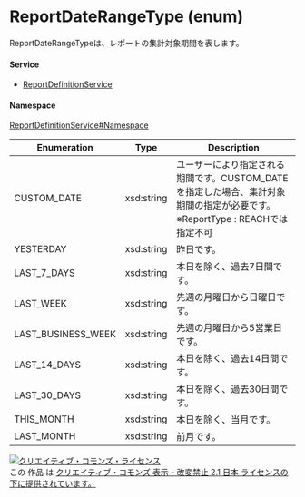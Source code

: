 

# ReportDateRangeType (enum)

ReportDateRangeTypeは、レポートの集計対象期間を表します。

#### Service

+ [ReportDefinitionService](../../services/ReportDefinitionService.md)

#### Namespace

[ReportDefinitionService#Namespace](../../services/ReportDefinitionService.md#namespace)

| Enumeration  |       Type       |          Description          |
| ------------ | ---------------- | ----------------------------- |
| CUSTOM_DATE | xsd:string | ユーザーにより指定される期間です。CUSTOM_DATEを指定した場合、集計対象期間の指定が必要です。<br>※ReportType : REACHでは指定不可 |
| YESTERDAY | xsd:string | 昨日です。 |
| LAST_7_DAYS | xsd:string | 本日を除く、過去7日間です。 |
| LAST_WEEK | xsd:string | 先週の月曜日から日曜日です。 |
| LAST_BUSINESS_WEEK | xsd:string | 先週の月曜日から5営業日です。 |
| LAST_14_DAYS | xsd:string | 本日を除く、過去14日間です。 |
| LAST_30_DAYS | xsd:string | 本日を除く、過去30日間です。 |
| THIS_MONTH | xsd:string | 本日を除く、当月です。 |
| LAST_MONTH | xsd:string | 前月です。 |

<a rel="license" href="http://creativecommons.org/licenses/by-nd/2.1/jp/"><img alt="クリエイティブ・コモンズ・ライセンス" style="border-width:0" src="https://i.creativecommons.org/l/by-nd/2.1/jp/88x31.png" /></a><br />この 作品 は <a rel="license" href="http://creativecommons.org/licenses/by-nd/2.1/jp/">クリエイティブ・コモンズ 表示 - 改変禁止 2.1 日本 ライセンスの下に提供されています。</a>
